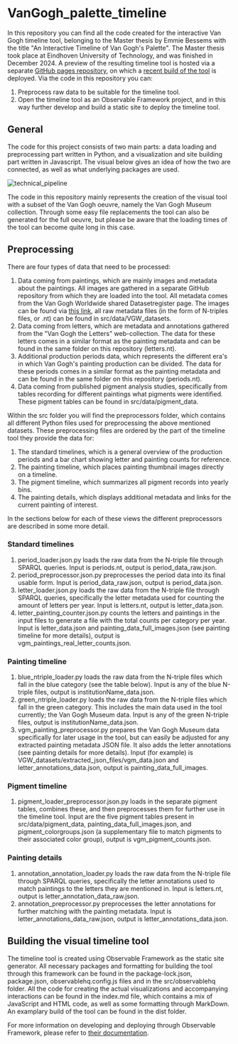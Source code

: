 # VanGogh_palette_timeline
In this repository you can find all the code created for the interactive Van Gogh timeline tool, belonging to the Master thesis by Emmie Bessems with the title "An Interactive Timeline of Van Gogh's Palette". The Master thesis took place at Eindhoven University of Technology, and was finished in December 2024. A preview of the resulting timeline tool is hosted via a separate [GitHub pages repository](https://github.com/EmmieBessems/pigment_timeline_pages), on which a [recent build of the tool](https://emmiebessems.github.io/pigment_timeline_pages/) is deployed. Via the code in this repository you can:
1. Preprocess raw data to be suitable for the timeline tool.
2. Open the timeline tool as an Observable Framework project, and in this way further develop and build a static site to deploy the timeline tool. 

## General
The code for this project consists of two main parts: a data loading and preprocessing part written in Python, and a visualization and site building part written in Javascript. The visual below gives an idea of how the two are connected, as well as what underlying packages are used.

![technical_pipeline](https://github.com/user-attachments/assets/cd9a2411-6554-4796-90f5-ebda8c57be99)

The code in this repository mainly represents the creation of the visual tool with a subset of the Van Gogh oeuvre, namely the Van Gogh Museum collection. Through some easy file replacements the tool can also be generated for the full oeuvre, but please be aware that the loading times of the tool can become quite long in this case.

## Preprocessing
There are four types of data that need to be processed: 
1. Data coming from paintings, which are mainly images and metadata about the paintings. All images are gathered in a separate GitHub repository from which they are loaded into the tool. All metadata comes from the Van Gogh Worldwide shared Datasetregister page. The images can be found via [this link](https://github.com/EmmieBessems/vanGogh_painting_images), all raw metadata files (in the form of N-triples files, or .nt) can be found in src/data/VGW_datasets.
2. Data coming from letters, which are metadata and annotations gathered from the "Van Gogh the Letters" web-collection. The data for these letters comes in a similar format as the painting metadata and can be found in the same folder on this repository (letters.nt).
3. Additional production periods data, which represents the different era's in which Van Gogh's painting production can be divided. The data for these periods comes in a similar format as the painting metadata and can be found in the same folder on this repository (periods.nt).
4. Data coming from published pigment analysis studies, specifically from tables recording for different paintings what pigments were identified. These pigment tables can be found in src/data/pigment_data.

Within the src folder you will find the preprocessors folder, which contains all different Python files used for preprocessing the above mentioned datasets. These preprocessing files are ordered by the part of the timeline tool they provide the data for:
1. The standard timelines, which is a general overview of the production periods and a bar chart showing letter and painting counts for reference.
3. The painting timeline, which places painting thumbnail images directly on a timeline.
4. The pigment timeline, which summarizes all pigment records into yearly bins.
5. The painting details, which displays additional metadata and links for the current painting of interest.

In the sections below for each of these views the different preprocessors are described in some more detail.

### Standard timelines
1. period_loader.json.py loads the raw data from the N-triple file through SPARQL queries. Input is periods.nt, output is period_data_raw.json.
2. period_preprocessor.json.py preprocesses the period data into its final usable form. Input is period_data_raw.json, output is period_data.json.
3. letter_loader.json.py loads the raw data from the N-triple file through SPARQL queries, specifically the letter metadata used for counting the amount of letters per year. Input is letters.nt, output is letter_data.json.
4. letter_painting_counter.json.py counts the letters and paintings in the input files to generate a file with the total counts per category per year. Input is letter_data.json and painting_data_full_images.json (see painting timeline for more details), output is vgm_paintings_real_letter_counts.json.

### Painting timeline
1. blue_ntriple_loader.py loads the raw data from the N-triple files which fall in the blue category (see the table below). Input is any of the blue N-triple files, output is institutionName_data.json.
2. green_ntriple_loader.py loads the raw data from the N-triple files which fall in the green category. This includes the main data used in the tool currently; the Van Gogh Museum data. Input is any of the green N-triple files, output is institutionName_data.json.
3. vgm_painting_preprocessor.py prepares the Van Gogh Museum data specifically for later usage in the tool, but can easily be adjusted for any extracted painting metadata JSON file. It also adds the letter annotations (see painting details for more details). Input (for example) is VGW_datasets/extracted_json_files/vgm_data.json and letter_annotations_data.json, output is painting_data_full_images.

### Pigment timeline
1. pigment_loader_preprocessor.json.py loads in the separate pigment tables, combines these, and then preprocesses them for further use in the timeline tool. Input are the five pigment tables present in src/data/pigment_data, painting_data_full_images.json, and pigment_colorgroups.json (a supplementary file to match pigments to their associated color group), output is vgm_pigment_counts.json.

### Painting details
1. annotation_annotation_loader.py loads the raw data from the N-triple file through SPARQL queries, specifically the letter annotations used to match paintings to the letters they are mentioned in. Input is letters.nt, output is letter_annotation_data_raw.json.
2. annotation_preprocessor.py preprocesses the letter annotations for further matching with the painting metadata. Input is letter_annotations_data_raw.json, output is letter_annotations_data.json.

## Building the visual timeline tool
The timeline tool is created using Observable Framework as the static site generator. All necessary packages and formatting for building the tool through this framework can be found in the package-lock.json, package.json, observablehq.config.js files and in the src/observablehq folder. All the code for creating the actual visualizations and accompanying interactions can be found in the index.md file, which contains a mix of JavaScript and HTML code, as well as some formatting through MarkDown. An examplary build of the tool can be found in the dist folder.

For more information on developing and deploying through Observable Framework, please refer to [their documentation](https://observablehq.com/framework/). 




